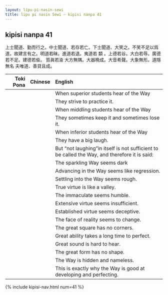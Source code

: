 ```yaml
---
layout: lipu-pi-nasin-sewi
title: lipu pi nasin Sewi — kipisi nanpa 41
---
```


## kipisi nanpa 41

上士聞道、勤而行之。中士聞道、若存若亡。下士聞道、大笑之。不笑不足以爲道。故建言有之。明道若昧。進道若退。夷道若 纇 。上德若谷。大白若辱。廣德若不足。建德若偸。 質眞若渝 大方無隅。大器晩成。大音希聲。大象無形。道隱無名 夫唯道、善貸且成。

| Toki Pona | Chinese | English
|-:|:-:|:-
|  |  | When superior students hear of the Way
|  |  | They strive to practice it.
|  |  | When middling students hear of the Way
|  |  | They sometimes keep it and sometimes lose it.
|  |  | When inferior students hear of the Way
|  |  | They have a big laugh.
|  |  | But “not laughing”in itself is not sufficient to be called the Way, and therefore it is said:
|  |  | The sparkling Way seems dark
|  |  | Advancing in the Way seems like regression.
|  |  | Settling into the Way seems rough.
|  |  | True virtue is like a valley.
|  |  | The immaculate seems humble.
|  |  | Extensive virtue seems insufficient.
|  |  | Established virtue seems deceptive.
|  |  | The face of reality seems to change.
|  |  | The great square has no corners.
|  |  | Great ability takes a long time to perfect.
|  |  | Great sound is hard to hear.
|  |  | The great form has no shape.
|  |  | The Way is hidden and nameless.
|  |  | This is exactly why the Way is good at developing and perfecting.

{% include kipisi-nav.html num=41 %}

